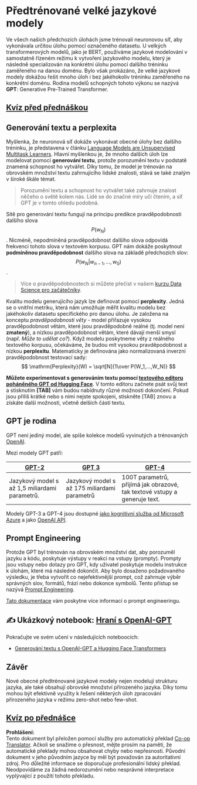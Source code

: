 <!--
CO_OP_TRANSLATOR_METADATA:
{
  "original_hash": "2efbb183384a50f0fc0cde02534d912f",
  "translation_date": "2025-08-25T22:06:36+00:00",
  "source_file": "lessons/5-NLP/20-LangModels/README.md",
  "language_code": "cs"
}
-->
# Předtrénované velké jazykové modely

Ve všech našich předchozích úlohách jsme trénovali neuronovou síť, aby vykonávala určitou úlohu pomocí označeného datasetu. U velkých transformerových modelů, jako je BERT, používáme jazykové modelování v samostatně řízeném režimu k vytvoření jazykového modelu, který je následně specializován na konkrétní úlohu pomocí dalšího tréninku zaměřeného na danou doménu. Bylo však prokázáno, že velké jazykové modely dokážou řešit mnoho úloh i bez jakéhokoliv tréninku zaměřeného na konkrétní doménu. Rodina modelů schopných tohoto výkonu se nazývá **GPT**: Generative Pre-Trained Transformer.

## [Kvíz před přednáškou](https://red-field-0a6ddfd03.1.azurestaticapps.net/quiz/120)

## Generování textu a perplexita

Myšlenka, že neuronová síť dokáže vykonávat obecné úlohy bez dalšího tréninku, je představena v článku [Language Models are Unsupervised Multitask Learners](https://cdn.openai.com/better-language-models/language_models_are_unsupervised_multitask_learners.pdf). Hlavní myšlenkou je, že mnoho dalších úloh lze modelovat pomocí **generování textu**, protože porozumění textu v podstatě znamená schopnost ho vytvářet. Díky tomu, že model je trénován na obrovském množství textu zahrnujícího lidské znalosti, stává se také znalým v široké škále témat.

> Porozumění textu a schopnost ho vytvářet také zahrnuje znalost něčeho o světě kolem nás. Lidé se do značné míry učí čtením, a síť GPT je v tomto ohledu podobná.

Sítě pro generování textu fungují na principu predikce pravděpodobnosti dalšího slova $$P(w_N)$$. Nicméně, nepodmíněná pravděpodobnost dalšího slova odpovídá frekvenci tohoto slova v textovém korpusu. GPT nám dokáže poskytnout **podmíněnou pravděpodobnost** dalšího slova na základě předchozích slov: $$P(w_N | w_{n-1}, ..., w_0)$$.

> Více o pravděpodobnostech si můžete přečíst v našem [kurzu Data Science pro začátečníky](https://github.com/microsoft/Data-Science-For-Beginners/tree/main/1-Introduction/04-stats-and-probability).

Kvalitu modelu generujícího jazyk lze definovat pomocí **perplexity**. Jedná se o vnitřní metriku, která nám umožňuje měřit kvalitu modelu bez jakéhokoliv datasetu specifického pro danou úlohu. Je založena na konceptu *pravděpodobnosti věty* - model přiřazuje vysokou pravděpodobnost větám, které jsou pravděpodobně reálné (tj. model není **zmatený**), a nízkou pravděpodobnost větám, které dávají menší smysl (např. *Může to udělat co?*). Když modelu poskytneme věty z reálného textového korpusu, očekáváme, že budou mít vysokou pravděpodobnost a nízkou **perplexitu**. Matematicky je definována jako normalizovaná inverzní pravděpodobnost testovací sady:
$$
\mathrm{Perplexity}(W) = \sqrt[N]{1\over P(W_1,...,W_N)}
$$ 

**Můžete experimentovat s generováním textu pomocí [textového editoru poháněného GPT od Hugging Face](https://transformer.huggingface.co/doc/gpt2-large)**. V tomto editoru začnete psát svůj text a stisknutím **[TAB]** vám budou nabídnuty různé možnosti dokončení. Pokud jsou příliš krátké nebo s nimi nejste spokojeni, stiskněte [TAB] znovu a získáte další možnosti, včetně delších částí textu.

## GPT je rodina

GPT není jediný model, ale spíše kolekce modelů vyvinutých a trénovaných [OpenAI](https://openai.com). 

Mezi modely GPT patří:

| [GPT-2](https://huggingface.co/docs/transformers/model_doc/gpt2#openai-gpt2) | [GPT 3](https://openai.com/research/language-models-are-few-shot-learners) | [GPT-4](https://openai.com/gpt-4) |
| -- | -- | -- |
|Jazykový model s až 1,5 miliardami parametrů. | Jazykový model s až 175 miliardami parametrů | 100T parametrů, přijímá jak obrazové, tak textové vstupy a generuje text. |

Modely GPT-3 a GPT-4 jsou dostupné [jako kognitivní služba od Microsoft Azure](https://azure.microsoft.com/en-us/services/cognitive-services/openai-service/#overview?WT.mc_id=academic-77998-cacaste) a jako [OpenAI API](https://openai.com/api/).

## Prompt Engineering

Protože GPT byl trénován na obrovském množství dat, aby porozuměl jazyku a kódu, poskytuje výstupy v reakci na vstupy (prompty). Prompty jsou vstupy nebo dotazy pro GPT, kdy uživatel poskytuje modelu instrukce k úlohám, které má následně dokončit. Aby bylo dosaženo požadovaného výsledku, je třeba vytvořit co nejefektivnější prompt, což zahrnuje výběr správných slov, formátů, frází nebo dokonce symbolů. Tento přístup se nazývá [Prompt Engineering](https://learn.microsoft.com/en-us/shows/ai-show/the-basics-of-prompt-engineering-with-azure-openai-service?WT.mc_id=academic-77998-bethanycheum).

[Tato dokumentace](https://learn.microsoft.com/en-us/semantic-kernel/prompt-engineering/?WT.mc_id=academic-77998-bethanycheum) vám poskytne více informací o prompt engineeringu.

## ✍️ Ukázkový notebook: [Hraní s OpenAI-GPT](../../../../../lessons/5-NLP/20-LangModels/GPT-PyTorch.ipynb)

Pokračujte ve svém učení v následujících noteboocích:

* [Generování textu s OpenAI-GPT a Hugging Face Transformers](../../../../../lessons/5-NLP/20-LangModels/GPT-PyTorch.ipynb)

## Závěr

Nové obecné předtrénované jazykové modely nejen modelují strukturu jazyka, ale také obsahují obrovské množství přirozeného jazyka. Díky tomu mohou být efektivně využity k řešení některých úloh zpracování přirozeného jazyka v režimu zero-shot nebo few-shot.

## [Kvíz po přednášce](https://red-field-0a6ddfd03.1.azurestaticapps.net/quiz/220)

**Prohlášení:**  
Tento dokument byl přeložen pomocí služby pro automatický překlad [Co-op Translator](https://github.com/Azure/co-op-translator). Ačkoli se snažíme o přesnost, mějte prosím na paměti, že automatické překlady mohou obsahovat chyby nebo nepřesnosti. Původní dokument v jeho původním jazyce by měl být považován za autoritativní zdroj. Pro důležité informace se doporučuje profesionální lidský překlad. Neodpovídáme za žádná nedorozumění nebo nesprávné interpretace vyplývající z použití tohoto překladu.